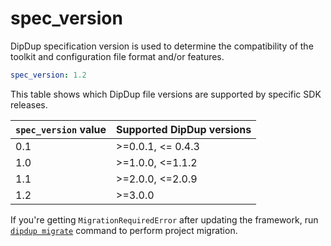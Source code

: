 # spec\_version

DipDup specification version is used to determine the compatibility of the toolkit and configuration file format and/or features.

```yaml
spec_version: 1.2
```

This table shows which DipDup file versions are supported by specific SDK releases.

| `spec_version` value | Supported DipDup versions |
| :--- | :--- |
| 0.1 | &gt;=0.0.1, &lt;= 0.4.3 |
| 1.0 | &gt;=1.0.0, &lt;=1.1.2 |
| 1.1 | &gt;=2.0.0, &lt;=2.0.9 |
| 1.2 | &gt;=3.0.0 |

If you're getting `MigrationRequiredError` after updating the framework, run [`dipdup migrate`](../cli-reference/migrate.md) command to perform project migration.
